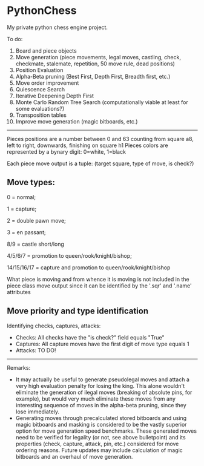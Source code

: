 # PythonChess

My private python chess engine project.

To do:  
1. Board and piece objects
2. Move generation (piece movements, legal moves, castling, check, checkmate, stalemate, repetition, 50 move rule, dead positions)
3. Position Evaluation
4. Alpha-Beta pruning (Best First, Depth First, Breadth first, etc.)
5. Move order improvement
6. Quiescence Search
7. Iterative Deepening Depth First
8. Monte Carlo Random Tree Search (computationally viable at least for some evaluations?)
9. Transposition tables
10. Improve move generation (magic bitboards, etc.)

---

Pieces positions are a number between 0 and 63 counting from square a8, left to right, downwards, finishing on square h1
Pieces colors are represented by a bynary digit: 0=white, 1=black

Each piece move output is a tuple: (target square, type of move, is check?)

## Move types: 

0 = normal;

1 = capture; 

2 = double pawn move; 

3 = en passant; 

8/9 = castle short/long

4/5/6/7 = promotion to queen/rook/knight/bishop;

14/15/16/17 = capture and promotion to queen/rook/knight/bishop
			     
What piece is moving and from whence it is moving is not included in the piece class move output since it can be identified by the '.sqr' and '.name' attributes

## Move priority and type identification

Identifying checks, captures, attacks:
* Checks: All checks have the "is check?" field equals "True"
* Captures: All capture moves have the first digit of move type equals 1
* Attacks: TO DO!

---

Remarks:
* It may actually be useful to generate pseudolegal moves and attach a very high evaluation penalty for losing the king. This alone wouldn't eliminate the generation of ilegal moves (breaking of absolute pins, for example), but would very much eliminate these moves from any interesting sequence of moves in the alpha-beta pruning, since they lose immediately.
* Generating moves through precalculated stored bitboards and using magic bitboards and masking is considered to be the vastly superior option for move generation speed benchmarks. These generated moves need to be verified for legality (or not, see above bulletpoint) and its properties (check, capture, attack, pin, etc.) considered for move ordering reasons. Future updates may include calculation of magic bitboards and an overhaul of move generation.
